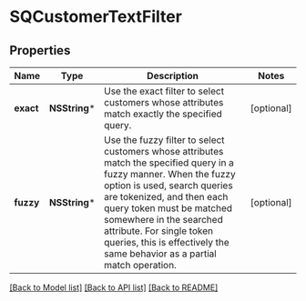 # SQCustomerTextFilter

## Properties
Name | Type | Description | Notes
------------ | ------------- | ------------- | -------------
**exact** | **NSString*** | Use the exact filter to select customers whose attributes match exactly the specified query. | [optional] 
**fuzzy** | **NSString*** | Use the fuzzy filter to select customers whose attributes match the specified query  in a fuzzy manner. When the fuzzy option is used, search queries are tokenized, and then  each query token must be matched somewhere in the searched attribute. For single token queries,  this is effectively the same behavior as a partial match operation. | [optional] 

[[Back to Model list]](../README.md#documentation-for-models) [[Back to API list]](../README.md#documentation-for-api-endpoints) [[Back to README]](../README.md)


